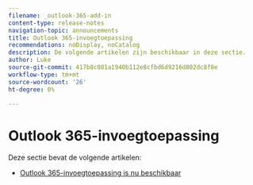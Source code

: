 ```yaml
---
filename: _outlook-365-add-in
content-type: release-notes
navigation-topic: announcements
title: Outlook 365-invoegtoepassing
recommendations: noDisplay, noCatalog
description: De volgende artikelen zijn beschikbaar in deze sectie.
author: Luke
source-git-commit: 417b8c081a1940b112e8cfbd6d9216d802dc8f8e
workflow-type: tm+mt
source-wordcount: '26'
ht-degree: 0%

---
```



# Outlook 365-invoegtoepassing

Deze sectie bevat de volgende artikelen:

* [Outlook 365-invoegtoepassing is nu beschikbaar](../../product-announcements/outlook-365-add-in/outlook-365-add-in-now-available.md)

